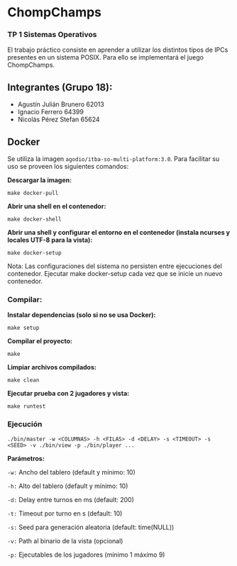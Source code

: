 # ChompChamps
### TP 1 Sistemas Operativos

El trabajo práctico consiste en aprender a utilizar los distintos tipos de IPCs presentes en un sistema POSIX. Para ello se implementará el juego ChompChamps.

## Integrantes (Grupo 18):
- Agustín Julián Brunero 62013
- Ignacio Ferrero 64399
- Nicolás Pérez Stefan 65624

## Docker

Se utiliza la imagen `agodio/itba-so-multi-platform:3.0`. Para facilitar su uso se proveen los siguientes comandos:

**Descargar la imagen:**

```make docker-pull```

**Abrir una shell en el contenedor:**

```make docker-shell```

**Abrir una shell y configurar el entorno en el contenedor (instala ncurses y locales UTF-8 para la vista):**

```make docker-setup```

Nota: Las configuraciones del sistema no persisten entre ejecuciones del contenedor. Ejecutar make docker-setup cada vez que se inicie un nuevo contenedor.

### Compilar:

**Instalar dependencias (solo si no se usa Docker):**  

```make setup```  

**Compilar el proyecto:**  

```make```  

**Limpiar archivos compilados:**  

```make clean```  

**Ejecutar prueba con 2 jugadores y vista:**  

```make runtest```  

### Ejecución  

```./bin/master -w <COLUMNAS> -h <FILAS> -d <DELAY> -s <TIMEOUT> -s <SEED> -v ./bin/view -p ./bin/player ...```  

**Parámetros:**  

```-w:``` Ancho del tablero (default y mínimo: 10)  

```-h:``` Alto del tablero (default y mínimo: 10)  

```-d:``` Delay entre turnos en ms (default: 200)  

```-t:``` Timeout por turno en s (default: 10)  

```-s:``` Seed para generación aleatoria (default: time(NULL))  

```-v:``` Path al binario de la vista (opcional)  

```-p:``` Ejecutables de los jugadores (mínimo 1 máximo 9)  
